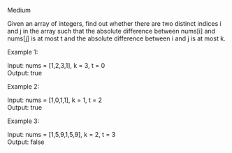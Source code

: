 Medium

Given an array of integers, find out whether there are two distinct indices i and j in the array such that the absolute difference between nums[i] and nums[j] is at most t and the absolute difference between i and j is at most k.

Example 1:

Input: nums = [1,2,3,1], k = 3, t = 0  
Output: true  

Example 2:

Input: nums = [1,0,1,1], k = 1, t = 2  
Output: true  

Example 3:

Input: nums = [1,5,9,1,5,9], k = 2, t = 3  
Output: false
